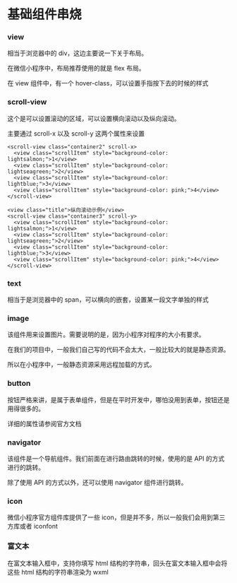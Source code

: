 # 基础组件串烧



### **view**

相当于浏览器中的 div，这边主要说一下关于布局。

在微信小程序中，布局推荐使用的就是 flex 布局。

在 view 组件中，有一个 hover-class，可以设置手指按下去的时候的样式



### **scroll-view**

这个是可以设置滚动的区域，可以设置横向滚动以及纵向滚动。

主要通过 scroll-x 以及 scroll-y 这两个属性来设置

```wxml
<scroll-view class="container2" scroll-x>
  <view class="scrollItem" style="background-color: lightsalmon;">1</view>
  <view class="scrollItem" style="background-color: lightseagreen;">2</view>
  <view class="scrollItem" style="background-color: lightblue;">3</view>
  <view class="scrollItem" style="background-color: pink;">4</view>
</scroll-view>

<view class="title">纵向滚动示例</view>
<scroll-view class="container3" scroll-y>
  <view class="scrollItem" style="background-color: lightsalmon;">1</view>
  <view class="scrollItem" style="background-color: lightseagreen;">2</view>
  <view class="scrollItem" style="background-color: lightblue;">3</view>
  <view class="scrollItem" style="background-color: pink;">4</view>
</scroll-view>
```



### **text**

相当于是浏览器中的 span，可以横向的嵌套，设置某一段文字单独的样式



### **image**

该组件用来设置图片。需要说明的是，因为小程序对程序的大小有要求。

在我们的项目中，一般我们自己写的代码不会太大，一般比较大的就是静态资源。

所以在小程序中，一般静态资源采用远程加载的方式。



### **button**

按钮严格来讲，是属于表单组件，但是在平时开发中，哪怕没用到表单，按钮还是用得很多的。

详细的属性请参阅官方文档



### **navigator**

该组件是一个导航组件。我们前面在进行路由跳转的时候，使用的是 API 的方式进行的跳转。

除了使用 API 的方式以外，还可以使用 navigator 组件进行跳转。



### **icon**

微信小程序官方组件库提供了一些 icon，但是并不多，所以一般我们会用到第三方库或者 iconfont



### **富文本**

在富文本输入框中，支持你填写 html 结构的字符串，回头在富文本输入框中会将这些 html 结构的字符串渲染为 wxml

